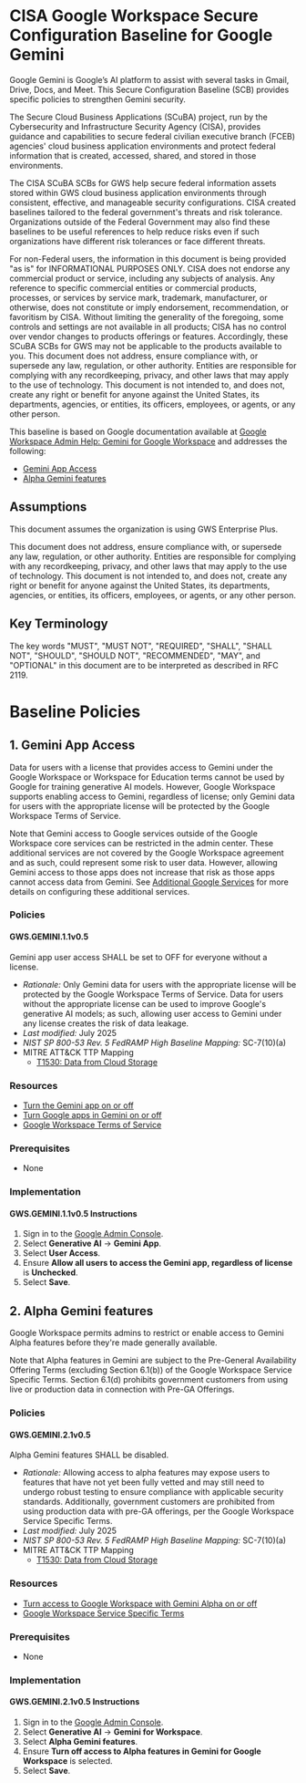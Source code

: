 # CISA Google Workspace Secure Configuration Baseline for Google Gemini

Google Gemini is Google’s AI platform to assist with several tasks in Gmail, Drive, Docs, and Meet. This Secure Configuration Baseline (SCB) provides specific policies to strengthen Gemini security.

The Secure Cloud Business Applications (SCuBA) project, run by the Cybersecurity and Infrastructure Security Agency (CISA), provides guidance and capabilities to secure federal civilian executive branch (FCEB) agencies' cloud business application environments and protect federal information that is created, accessed, shared, and stored in those environments.

The CISA SCuBA SCBs for GWS help secure federal information assets stored within GWS cloud business application environments through consistent, effective, and manageable security configurations. CISA created baselines tailored to the federal government's threats and risk tolerance. Organizations outside of the Federal Government may also find these baselines to be useful references to help reduce risks even if such organizations have different risk tolerances or face different threats.

For non-Federal users, the information in this document is being provided "as is" for INFORMATIONAL PURPOSES ONLY. CISA does not endorse any commercial product or service, including any subjects of analysis. Any reference to specific commercial entities or commercial products, processes, or services by service mark, trademark, manufacturer, or otherwise, does not constitute or imply endorsement, recommendation, or favoritism by CISA. Without limiting the generality of the foregoing, some controls and settings are not available in all products; CISA has no control over vendor changes to products offerings or features. Accordingly, these SCuBA SCBs for GWS may not be applicable to the products available to you. This document does not address, ensure compliance with, or supersede any law, regulation, or other authority. Entities are responsible for complying with any recordkeeping, privacy, and other laws that may apply to the use of technology. This document is not intended to, and does not, create any right or benefit for anyone against the United States, its departments, agencies, or entities, its officers, employees, or agents, or any other person.

This baseline is based on Google documentation available at [Google Workspace Admin Help: Gemini for Google Workspace](https://support.google.com/a/topic/13853688?hl=en&ref_topic=9197&sjid=1480967616439197109-NA) and addresses the following:

-   [Gemini App Access](#1-gemini-app-access)
-   [Alpha Gemini features](#2-alpha-gemini-features)

## Assumptions

This document assumes the organization is using GWS Enterprise Plus.

This document does not address, ensure compliance with, or supersede any law, regulation, or other authority.  Entities are responsible for complying with any recordkeeping, privacy, and other laws that may apply to the use of technology.  This document is not intended to, and does not, create any right or benefit for anyone against the United States, its departments, agencies, or entities, its officers, employees, or agents, or any other person.

## Key Terminology

The key words "MUST", "MUST NOT", "REQUIRED", "SHALL", "SHALL NOT", "SHOULD", "SHOULD NOT", "RECOMMENDED", "MAY", and "OPTIONAL" in this document are to be interpreted as described in RFC 2119.

# Baseline Policies

## 1. Gemini App Access
Data for users with a license that provides access to Gemini under the Google Workspace
or Workspace for Education terms cannot be used by Google for training generative
AI models. However, Google Workspace supports enabling access to Gemini, regardless
of license; only Gemini data for users with the appropriate license will be protected
by the Google Workspace Terms of Service.

Note that Gemini access to Google services outside of the Google Workspace core
services can be restricted in the admin center. These additional services
are not covered by the Google Workspace agreement and as such, could represent
some risk to user data. However, allowing Gemini access to those apps does not
increase that risk as those apps cannot access data from Gemini. See
[Additional Google Services](https://github.com/cisagov/ScubaGoggles/blob/main/scubagoggles/baselines/commoncontrols.md#16-additional-google-services)
for more details on configuring these additional services.

### Policies

#### GWS.GEMINI.1.1v0.5
Gemini app user access SHALL be set to OFF for everyone without a license.

- _Rationale:_ Only Gemini data for users with the appropriate license will be
protected by the Google Workspace Terms of Service. Data for users without the
appropriate license can be used to improve Google's generative AI models; as such,
allowing user access to Gemini under any license creates the risk of data leakage.
- _Last modified:_ July 2025
- _NIST SP 800-53 Rev. 5 FedRAMP High Baseline Mapping:_ SC-7(10)(a)
- MITRE ATT&CK TTP Mapping
  - [T1530: Data from Cloud Storage](https://attack.mitre.org/techniques/T1530/)

### Resources
-   [Turn the Gemini app on or off](https://support.google.com/a/answer/14571493)
-   [Turn Google apps in Gemini on or off](https://support.google.com/a/answer/15293691)
-   [Google Workspace Terms of Service](https://workspace.google.com/terms/premier_terms/)

### Prerequisites

-   None

### Implementation

#### GWS.GEMINI.1.1v0.5 Instructions
1.  Sign in to the [Google Admin Console](https://admin.google.com).
2.  Select **Generative AI** -\> **Gemini App**.
3.  Select **User Access**.
4.  Ensure **Allow all users to access the Gemini app, regardless of license** is **Unchecked**.
5.  Select **Save**.


## 2. Alpha Gemini features
Google Workspace permits admins to restrict or enable access to Gemini Alpha features
before they're made generally available.

Note that Alpha features in Gemini are subject to the Pre-General Availability
Offering Terms (excluding Section 6.1(b)) of the Google Workspace Service
Specific Terms. Section 6.1(d) prohibits government customers from using live or
production data in connection with Pre-GA Offerings.

### Policies

#### GWS.GEMINI.2.1v0.5
Alpha Gemini features SHALL be disabled.

- _Rationale:_ Allowing access to alpha features may expose users to features that
have not yet been fully vetted and may still need to undergo robust testing to ensure
compliance with applicable security standards. Additionally, government customers are
prohibited from using production data with pre-GA offerings, per the Google Workspace
Service Specific Terms.
- _Last modified:_ July 2025
- _NIST SP 800-53 Rev. 5 FedRAMP High Baseline Mapping:_ SC-7(10)(a)
- MITRE ATT&CK TTP Mapping
  - [T1530: Data from Cloud Storage](https://attack.mitre.org/techniques/T1530/)

### Resources

-   [Turn access to Google Workspace with Gemini Alpha on or off](https://support.google.com/a/answer/14170809)
-   [Google Workspace Service Specific Terms](https://workspace.google.com/terms/service-terms/index.html)

### Prerequisites

-   None

### Implementation

#### GWS.GEMINI.2.1v0.5 Instructions
1.  Sign in to the [Google Admin Console](https://admin.google.com).
2.  Select **Generative AI** -\> **Gemini for Workspace**.
3.  Select **Alpha Gemini features**.
4.  Ensure **Turn off access to Alpha features in Gemini for Google Workspace** is selected.
5.  Select **Save**.
